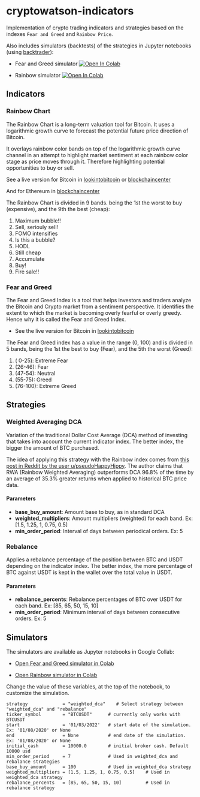 # cryptowatson-indicators

Implementation of crypto trading indicators and strategies based on the indexes `Fear and Greed` and `Rainbow Price`.

Also includes simulators (backtests) of the strategies in Jupyter notebooks (using [backtrader](https://www.backtrader.com/)):

- Fear and Greed simulator [![Open In Colab](https://colab.research.google.com/assets/colab-badge.svg)](https://colab.research.google.com/github/raultruco/cryptowatson-indicators/blob/main/simulators/fng_simulator.ipynb)

- Rainbow simulator [![Open In Colab](https://colab.research.google.com/assets/colab-badge.svg)](https://colab.research.google.com/github/raultruco/cryptowatson-indicators/blob/main/simulators/rwa_simulator.ipynb)

## Indicators

### Rainbow Chart

The Rainbow Chart is a long-term valuation tool for Bitcoin. It uses a logarithmic growth curve to forecast the potential future price direction of Bitcoin.

It overlays rainbow color bands on top of the logarithmic growth curve channel in an attempt to highlight market sentiment at each rainbow color stage as price moves through it. Therefore highlighting potential opportunities to buy or sell.

See a live version for Bitcoin in [lookintobitcoin](https://www.lookintobitcoin.com/charts/bitcoin-rainbow-chart/) or [blockchaincenter](https://www.blockchaincenter.net/en/bitcoin-rainbow-chart/)

And for Ethereum in [blockchaincenter](https://www.blockchaincenter.net/ethereum-rainbow-chart/)

The Rainbow Chart is divided in 9 bands. being the 1st the worst to buy (expensive), and the 9th the best (cheap):

1. Maximum bubble!!
2. Sell, seriouly sell!
3. FOMO intensifies
4. Is this a bubble?
5. HODL
6. Still cheap
7. Accumulate
8. Buy!
9. Fire sale!!

### Fear and Greed

The Fear and Greed Index is a tool that helps investors and traders analyze the Bitcoin and Crypto market from a sentiment perspective. It identifies the extent to which the market is becoming overly fearful or overly greedy. Hence why it is called the Fear and Greed Index.

- See the live version for Bitcoin in [lookintobitcoin](https://www.lookintobitcoin.com/charts/bitcoin-fear-and-greed-index/)

The Fear and Greed index has a value in the range (0, 100) and is divided in 5 bands, being the 1st the best to buy (Fear), and the 5th the worst (Greed):

1. ( 0-25):  Extreme Fear
2. (26-46):  Fear
3. (47-54):  Neutral
4. (55-75):  Greed
5. (76-100): Extreme Greed

## Strategies

### Weighted Averaging DCA

Variation of the traditional Dollar Cost Average (DCA) method of investing that takes into account the current indicator index. The better index, the bigger the amount of BTC purchased.

The idea of applying this strategy with the Rainbow index comes from [this post in Reddit by the user u/pseudoHappyHippy](https://www.reddit.com/r/CryptoCurrency/comments/qg9s6v/introducing_rainbowweighted_averaging_a_more/). The author claims that RWA (Rainbow Weighted Averaging) outperforms DCA 96.8% of the time by an average of 35.3% greater returns when applied to historical BTC price data.

#### Parameters

- **base_buy_amount**: Amount base to buy, as in standard DCA
- **weighted_multipliers**: Amount multipliers (weighted) for each band. Ex: [1.5, 1.25, 1, 0.75, 0.5]
- **min_order_period**: Interval of days between periodical orders. Ex: 5

### Rebalance 

Applies a rebalance percentage of the position between BTC and USDT depending on the indicator index. The better index, the more percentage of BTC against USDT is kept in the wallet over the total value in USDT.

#### Parameters
- **rebalance_percents**: Rebalance percentages of BTC over USDT for each band. Ex: [85, 65, 50, 15, 10]
- **min_order_period**: Minimum interval of days between consecutive orders. Ex: 5

## Simulators

The simulators are available as Jupyter notebooks in Google Collab:

- [Open Fear and Greed simulator in Colab](https://colab.research.google.com/github/raultruco/cryptowatson-indicators/blob/main/simulators/fng_simulator.ipynb)

- [Open Rainbow simulator in Colab](https://colab.research.google.com/github/raultruco/cryptowatson-indicators/blob/main/simulators/rwa_simulator.ipynb)

Change the value of these variables, at the top of the notebook, to customize the simulation. 

```
strategy             = "weighted_dca"    # Select strategy between "weighted_dca" and "rebalance"
ticker_symbol        = "BTCUSDT"      # currently only works with BTCUSDT
start                = '01/03/2022'   # start date of the simulation. Ex: '01/08/2020' or None
end                  = None           # end date of the simulation. Ex: '01/08/2020' or None
initial_cash         = 10000.0        # initial broker cash. Default 10000 usd
min_order_period     = 7              # Used in weighted_dca and rebalance strategies
base_buy_amount      = 100            # Used in weighted_dca strategy
weighted_multipliers = [1.5, 1.25, 1, 0.75, 0.5]    # Used in weighted_dca strategy
rebalance_percents   = [85, 65, 50, 15, 10]         # Used in rebalance strategy
```
